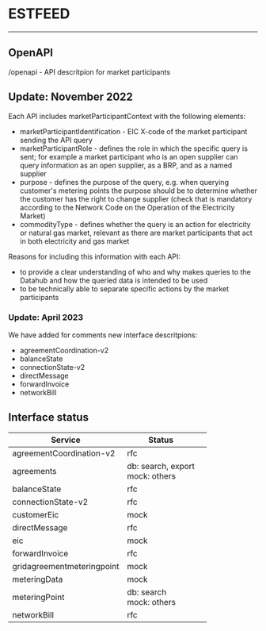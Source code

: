 # ESTFEED

---

## OpenAPI
/openapi - API descritpion for market participants

## Update: November 2022
Each API includes marketParticipantContext with the following elements:
* marketParticipantIdentification - EIC X-code of the market participant sending the API query
* marketParticipantRole - defines the role in which the specific query is sent; for example a market participant who is an open supplier can query information as an open supplier, as a BRP, and as a named supplier
* purpose - defines the purpose of the query, e.g. when querying customer's metering points the purpose should be to determine whether the customer has the right to change supplier (check that is mandatory according to the Network Code on the Operation of the Electricity Market)
* commodityType - defines whether the query is an action for electricity or natural gas market, relevant as there are market participants that act in both electricity and gas market

Reasons for including this information with each API:
* to provide a clear understanding of who and why makes queries to the Datahub and how the queried data is intended to be used 
* to be technically able to separate specific actions by the market participants

### Update: April 2023

We have added for comments new interface descritpions:
- agreementCoordination-v2
- balanceState
- connectionState-v2 
- directMessage
- forwardInvoice
- networkBill

## Interface status

| Service                    | Status                                   |     |
|----------------------------|------------------------------------------|-----|
| agreementCoordination-v2   | rfc                                      |     |
| agreements                 | db: search, export<br/>mock: others<br/> |     |
| balanceState               | rfc                                      |     |
| connectionState-v2         | rfc                                      |     |
| customerEic                | mock                                     |     |
| directMessage              | rfc                                      |     |
| eic                        | mock                                     |     |
| forwardInvoice             | rfc                                      |     |
| gridagreementmeteringpoint | mock                                     |     |
| meteringData               | mock                                     |     |
| meteringPoint              | db: search<br/> mock: others<br/>        |     |
| networkBill                | rfc                                      |     |


